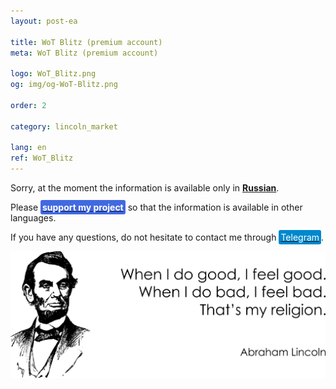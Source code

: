```yaml
---
layout: post-ea

title: WoT Blitz (premium account)
meta: WoT Blitz (premium account)

logo: WoT_Blitz.png
og: img/og-WoT-Blitz.png

order: 2

category: lincoln_market

lang: en
ref: WoT_Blitz
---
```


Sorry, at the moment the information is available only in **<a href="https://lincolnvirus.com/projects/ru/lincoln_market/wot_blitz.html" target="_blank">Russian</a>**.

Please **<a href="https://www.paypal.com/cgi-bin/webscr?cmd=_s-xclick&hosted_button_id=T3KLFW2TE8SJC&source=url" target="_blank"><span style="background-color:#4169E1; color:white; padding:3px; border-radius: 3px">support&nbsp;my&nbsp;project</span></a>** so that the information is available in other languages.

If you have any questions, do not hesitate to contact me through <a href="https://t.me/chutkoy" target="_blank"><span style="background-color:#0088cc; color:white; padding:3px; border-radius: 3px">Telegram</span></a>.

<a data-fancybox="gallery" href="/img/programming/Lincoln.png"><img src="/img/programming/Lincoln.png" alt=""></a>
